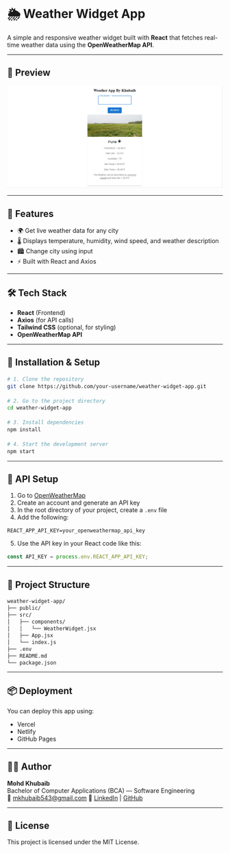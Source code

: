 
# 🌦️ Weather Widget App

A simple and responsive weather widget built with **React** that fetches real-time weather data using the **OpenWeatherMap API**.

---

## 📸 Preview

![Weather Widget Screenshot](weather.png)

---

## 🚀 Features

- 🌍 Get live weather data for any city  
- 🌡 Displays temperature, humidity, wind speed, and weather description  
- 🏙️ Change city using input  
- ⚡ Built with React and Axios

---

## 🛠 Tech Stack

- **React** (Frontend)  
- **Axios** (for API calls)  
- **Tailwind CSS** (optional, for styling)  
- **OpenWeatherMap API**

---

## 🔧 Installation & Setup

```bash
# 1. Clone the repository
git clone https://github.com/your-username/weather-widget-app.git

# 2. Go to the project directory
cd weather-widget-app

# 3. Install dependencies
npm install

# 4. Start the development server
npm start
```

---

## 🔑 API Setup

1. Go to [OpenWeatherMap](https://openweathermap.org/)
2. Create an account and generate an API key
3. In the root directory of your project, create a `.env` file
4. Add the following:

```env
REACT_APP_API_KEY=your_openweathermap_api_key
```

5. Use the API key in your React code like this:

```js
const API_KEY = process.env.REACT_APP_API_KEY;
```

---

## 🧪 Project Structure

```
weather-widget-app/
├── public/
├── src/
│   ├── components/
│   │   └── WeatherWidget.jsx
│   ├── App.jsx
│   └── index.js
├── .env
├── README.md
└── package.json
```

---

## 📦 Deployment

You can deploy this app using:

- Vercel  
- Netlify  
- GitHub Pages

---

## 🙋‍♂️ Author

**Mohd Khubaib**  
Bachelor of Computer Applications (BCA) — Software Engineering  
📧 mkhubaib543@gmail.com 
🔗 [LinkedIn]( https://www.linkedin.com/in/mohd-khubaib/) | [GitHub ](https://github.com/Mohdkhubaib01)

---

## 📜 License

This project is licensed under the MIT License.
